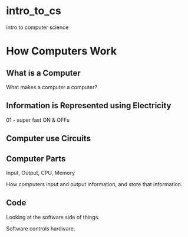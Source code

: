 # intro_to_cs
intro to computer science  

# How Computers Work  

## What is a Computer  

What makes a computer a computer?  

## Information is Represented using Electricity  

01 - super fast ON & OFFs  

## Computer use Circuits  

## Computer Parts  

Input, Output, CPU, Memory  

How computers input and output information, and store that information.  

## Code  

Looking at the software side of things.  

Software controls hardware.  


